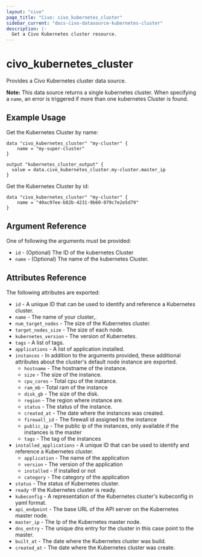 ```yaml
---
layout: "civo"
page_title: "Civo: civo_kubernetes_cluster"
sidebar_current: "docs-civo-datasource-kubernetes-cluster"
description: |-
  Get a Civo Kubernetes cluster resource.
---
```


# civo_kubernetes_cluster

Provides a Civo Kubernetes cluster data source.

**Note:** This data source returns a single kubernetes cluster. When specifying a `name`, an
error is triggered if more than one kubernetes Cluster is found.

## Example Usage

Get the Kubernetes Cluster by name:

```hcl
data "civo_kubernetes_cluster" "my-cluster" {
    name = "my-super-cluster"
}

output "kubernetes_cluster_output" {
  value = data.civo_kubernetes_cluster.my-cluster.master_ip
}
```

Get the Kubernetes Cluster by id:

```hcl
data "civo_kubernetes_cluster" "my-cluster" {
    name = "40ac97ee-b82b-4231-9b60-079c7e2e5d79"
}
```
## Argument Reference

One of following the arguments must be provided:

* `id` - (Optional) The ID of the kubernetes Cluster
* `name` - (Optional) The name of the kubernetes Cluster.

## Attributes Reference

The following attributes are exported:

* `id` - A unique ID that can be used to identify and reference a Kubernetes cluster.
* `name` - The name of your cluster,.
* `num_target_nodes` - The size of the Kubernetes cluster.
* `target_nodes_size` - The size of each node.
* `kubernetes_version` - The version of Kubernetes.
* `tags` - A list of tags.
* `applications` - A list of application installed.
* `instances` - In addition to the arguments provided, these additional attributes about the cluster's default node instance are exported.
    - `hostname` - The hostname of the instance.
    - `size` - The size of the instance.
    - `cpu_cores` - Total cpu of the inatance.
    - `ram_mb` - Total ram of the instance
    - `disk_gb` - The size of the disk.
    - `region` - The region where instance are.
    - `status` - The status of the instance.
    - `created_at` - The date where the instances was created.
    - `firewall_id` - The firewall id assigned to the instance
    - `public_ip` - The public ip of the instances, only available if the instances is the master
    - `tags` - The tag of the instances
* `installed_applications` - A unique ID that can be used to identify and reference a Kubernetes cluster.
    - `application` - The name of the application
    - `version` - The version of the application
    - `installed` - if installed or not
    - `category` - The category of the application
* `status` - The status of Kubernetes cluster.
* `ready` -If the Kubernetes cluster is ready.
* `kubeconfig` - A representation of the Kubernetes cluster's kubeconfig in yaml format.
* `api_endpoint` - The base URL of the API server on the Kubernetes master node.
* `master_ip` - The Ip of the Kubernetes master node.
* `dns_entry` - The unique dns entry for the cluster in this case point to the master.
* `built_at` - The date where the Kubernetes cluster was build.
* `created_at` - The date where the Kubernetes cluster was create.